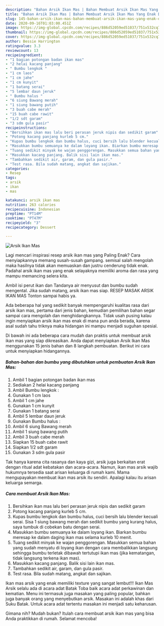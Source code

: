 ```yaml
---
description: "Bahan Arsik Ikan Mas | Bahan Membuat Arsik Ikan Mas Yang Enak Dan Mudah"
title: "Bahan Arsik Ikan Mas | Bahan Membuat Arsik Ikan Mas Yang Enak Dan Mudah"
slug: 145-bahan-arsik-ikan-mas-bahan-membuat-arsik-ikan-mas-yang-enak-dan-mudah
date: 2020-09-16T01:03:00.451Z
image: https://img-global.cpcdn.com/recipes/886d52059ed51037/751x532cq70/arsik-ikan-mas-foto-resep-utama.jpg
thumbnail: https://img-global.cpcdn.com/recipes/886d52059ed51037/751x532cq70/arsik-ikan-mas-foto-resep-utama.jpg
cover: https://img-global.cpcdn.com/recipes/886d52059ed51037/751x532cq70/arsik-ikan-mas-foto-resep-utama.jpg
author: Bessie Harrington
ratingvalue: 3.3
reviewcount: 13
recipeingredient:
- "1 bagian potongan badan ikan mas"
- "2 helai kacang panjang"
- " Bumbu lengkok "
- "1 cm laos"
- "1 cm jahe"
- "1 cm kunyit"
- "1 batang serai"
- "5 lembar daun jeruk"
- " Bumbu halus "
- "6 siung Bawang merah"
- "1 siung bawang putih"
- "3 buah cabe merah"
- "15 buah cabe rawit"
- "1/2 sdt garam"
- "3 sdm gula pasir"
recipeinstructions:
- "Bersihkan ikan mas lalu beri perasan jeruk nipis dan sedikit garam"
- "Potong kacang panjang kurleb 5 cm."
- "Kupas bumbu lengkok dan bumbu halus, cuci bersih lalu blender kecuali serai. Sisa 1 siung bawang merah dan sedikit bumbu yang kurang halus, saya tumbuk di cobekan batu dengan serai."
- "Masukkan bumbu semuanya ke dalam loyang ikan. Biarkan bumbu meresap ke dalam daging ikan mas selama kurleb 10 menit."
- "Tuang sedikit minyak ke wajan penggorengan. Masukkan semua bahan yang sudah menyatu di loyang ikan dengan cara membalikkan langsung sehingga bumbu terletak dibawah tertutupi ikan mas (jika kematangan, tidak langsung terkena ikan mas)."
- "Masukkan kacang panjang. Balik sisi lain ikan mas."
- "Tambahkan sedikit air, garam, dan gula pasir."
- "Test rasa. Bila sudah matang, angkat dan sajikan."
categories:
- Resep
tags:
- arsik
- ikan
- mas

katakunci: arsik ikan mas 
nutrition: 263 calories
recipecuisine: Indonesian
preptime: "PT14M"
cooktime: "PT47M"
recipeyield: "3"
recipecategory: Dessert

---
```



![Arsik Ikan Mas](https://img-global.cpcdn.com/recipes/886d52059ed51037/751x532cq70/arsik-ikan-mas-foto-resep-utama.jpg)

Lagi mencari inspirasi resep arsik ikan mas yang Paling Enak? Cara menyiapkannya memang susah-susah gampang. semisal salah mengolah maka hasilnya tidak akan memuaskan dan justru cenderung tidak enak. Padahal arsik ikan mas yang enak selayaknya memiliki aroma dan rasa yang mampu memancing selera kita.

Ambil isi perut ikan dan Tandanya air menyusut dan bumbu sudah mengental. Jika sudah matang, arsik ikan mas siap. RESEP MASAK ARSIK IKAN MAS Tonton sampai habis ya.

Ada beberapa hal yang sedikit banyak mempengaruhi kualitas rasa dari arsik ikan mas, pertama dari jenis bahan, kemudian pemilihan bahan segar sampai cara mengolah dan menghidangkannya. Tidak usah pusing kalau ingin menyiapkan arsik ikan mas enak di mana pun anda berada, karena asal sudah tahu triknya maka hidangan ini mampu menjadi suguhan spesial.


Di bawah ini ada beberapa cara mudah dan praktis untuk membuat arsik ikan mas yang siap dikreasikan. Anda dapat menyiapkan Arsik Ikan Mas menggunakan 15 jenis bahan dan 8 langkah pembuatan. Berikut ini cara untuk menyiapkan hidangannya.

<!--inarticleads1-->

##### Bahan-bahan dan bumbu yang dibutuhkan untuk pembuatan Arsik Ikan Mas:

1. Ambil 1 bagian potongan badan ikan mas
1. Sediakan 2 helai kacang panjang
1. Ambil  Bumbu lengkok :
1. Gunakan 1 cm laos
1. Ambil 1 cm jahe
1. Gunakan 1 cm kunyit
1. Gunakan 1 batang serai
1. Ambil 5 lembar daun jeruk
1. Gunakan  Bumbu halus :
1. Ambil 6 siung Bawang merah
1. Ambil 1 siung bawang putih
1. Ambil 3 buah cabe merah
1. Siapkan 15 buah cabe rawit
1. Siapkan 1/2 sdt garam
1. Gunakan 3 sdm gula pasir


Tak hanya karena cita rasanya dan kaya gizi, arsik juga berkaitan erat dengan ritual adat kebatakan dan acara-acara. Namun, ikan mas arsik wajib hukumnya tersedia saat arisan keluarga di rumah kami. Mama mengupayakan membuat ikan mas arsik itu sendiri. Apalagi kalau itu arisan keluarga semarga. 

<!--inarticleads2-->

##### Cara membuat Arsik Ikan Mas:

1. Bersihkan ikan mas lalu beri perasan jeruk nipis dan sedikit garam
1. Potong kacang panjang kurleb 5 cm.
1. Kupas bumbu lengkok dan bumbu halus, cuci bersih lalu blender kecuali serai. Sisa 1 siung bawang merah dan sedikit bumbu yang kurang halus, saya tumbuk di cobekan batu dengan serai.
1. Masukkan bumbu semuanya ke dalam loyang ikan. Biarkan bumbu meresap ke dalam daging ikan mas selama kurleb 10 menit.
1. Tuang sedikit minyak ke wajan penggorengan. Masukkan semua bahan yang sudah menyatu di loyang ikan dengan cara membalikkan langsung sehingga bumbu terletak dibawah tertutupi ikan mas (jika kematangan, tidak langsung terkena ikan mas).
1. Masukkan kacang panjang. Balik sisi lain ikan mas.
1. Tambahkan sedikit air, garam, dan gula pasir.
1. Test rasa. Bila sudah matang, angkat dan sajikan.


Ikan mas arsik yang enak memiliki texture yang sangat lembut!!! Ikan Mas Arsik selalu ada di acara adat Batak Toba baik acara adat perkawinan dan kematian. Menu ini termasuk juga masakan yang paling popular, bahkan juga banyak orang yang menyebutkan arsik. Masakan ini adalah khas dari Suku Batak. Untuk acara adat tertentu masakan ini menjadi satu keharusan. 

Gimana nih? Mudah bukan? Itulah cara membuat arsik ikan mas yang bisa Anda praktikkan di rumah. Selamat mencoba!
